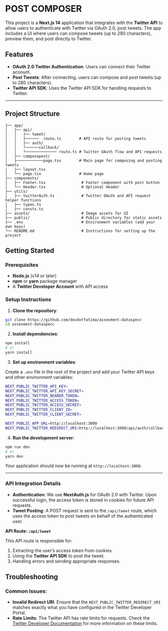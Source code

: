 # POST COMPOSER

This project is a **Next.js 14** application that integrates with the **Twitter API** to allow users to authenticate with Twitter via OAuth 2.0, post tweets. The app includes a UI where users can compose tweets (up to 280 characters), preview them, and post directly to Twitter.

## Features

- **OAuth 2.0 Twitter Authentication**: Users can connect their Twitter acoount.
- **Post Tweets**: After connecting, users can compose and post tweets (up to 280 characters).
- **Twitter API SDK**: Uses the Twitter API SDK for handling requests to Twitter.

---

## Project Structure

```
├── app/
│   ├── api/
│   │   ├── tweet/ 
│   │   ├──────  route.ts        # API route for posting tweets
│   │   ├── auth/                 
│   │   └──────callback/
│   │   └────────────── route.ts # Twitter OAuth flow and API requests
│   ├── composepost/              
│   ├────────────page.tsx        # Main page for composing and posting tweets
|   ├── layout.tsx 
│   └── page.tsx                 # Home page
├── components/
│   ├── Footer.tsx                # Footer component with post button
│   └── Header.tsx                # Optional Header
├── utils/
│   ├── twitterAuth.ts            # Twitter OAuth and API request helper functions
│   ├── types.ts            
│   ├── consts.ts            
├── assets/                       # Image assets for UI
├── public/                       # Public directory for static assets
├── .env                          # Environment variables (add your own keys)
└── README.md                     # Instructions for setting up the project
```



## Getting Started

### Prerequisites

- **Node.js** (v14 or later)
- **npm** or **yarn** package manager
- A **Twitter Developer Account** with API access

### Setup Instructions

1. **Clone the repository**:

```bash
git clone https://github.com/devdotfatima/assesment-dataspecc
cd assesment-dataspecc
```

2. **Install dependencies**:

```bash
npm install
# or
yarn install
```

3. **Set up environment variables**:

Create a `.env` file in the root of the project and add your Twitter API keys and other environment variables:

```bash
NEXT_PUBLIC_TWITTER_API_KEY=
NEXT_PUBLIC_TWITTER_API_KEY_SECRET=
NEXT_PUBLIC_TWITTER_BEARER_TOKEN=
NEXT_PUBLIC_TWITTER_ACCESS_TOKEN=
NEXT_PUBLIC_TWITTER_ACCESS_SECRET=
NEXT_PUBLIC_TWITTER_CLIENT_ID=
NEXT_PUBLIC_TWITTER_CLIENT_SECRET=

NEXT_PUBLIC_APP_URL=http://localhost:3000
NEXT_PUBLIC_TWITTER_REDIRECT_URI=http://localhost:3000/api/auth/callback
```

4. **Run the development server**:

```bash
npm run dev
# or
yarn dev
```

Your application should now be running at `http://localhost:3000`.

---

### API Integration Details

- **Authentication**: We use **NextAuth.js** for OAuth 2.0 with Twitter. Upon successful login, the access token is stored in cookies for future API requests.
- **Tweet Posting**: A POST request is sent to the `/api/tweet` route, which uses the access token to post tweets on behalf of the authenticated user.
  
**API Route: `/api/tweet`**

This API route is responsible for:

1. Extracting the user’s access token from cookies.
2. Using the **Twitter API SDK** to post the tweet.
3. Handling errors and sending appropriate responses.


## Troubleshooting

### Common Issues:

- **Invalid Redirect URI**: Ensure that the `NEXT_PUBLIC_TWITTER_REDIRECT_URI` matches exactly what you have configured in the Twitter Developer Portal.
- **Rate Limits**: The Twitter API has rate limits for requests. Check the [Twitter Developer Documentation](https://developer.twitter.com/en/docs/twitter-api) for more information on these limits.

